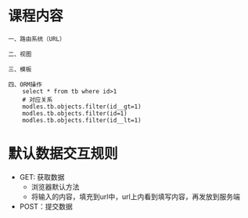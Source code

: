 # 课程内容 #
	一、路由系统（URL）
	
	二、视图
	
	三、模板
	
	四、ORM操作
		select * from tb where id>1
		# 对应关系
		modles.tb.objects.filter(id__gt=1)
		modles.tb.objects.filter(id=1)
		modles.tb.objects.filter(id__lt=1)

# 默认数据交互规则 #
- GET: 获取数据
	- 浏览器默认方法
	- 将输入的内容，填充到url中，url上内看到填写内容，再发放到服务端
- POST：提交数据
